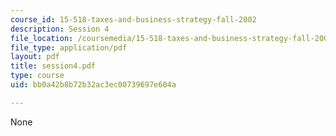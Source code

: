 ```yaml
---
course_id: 15-518-taxes-and-business-strategy-fall-2002
description: Session 4
file_location: /coursemedia/15-518-taxes-and-business-strategy-fall-2002/bb0a42b8b72b32ac3ec00739697e604a_session4.pdf
file_type: application/pdf
layout: pdf
title: session4.pdf
type: course
uid: bb0a42b8b72b32ac3ec00739697e604a

---
```

None